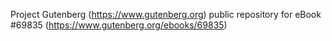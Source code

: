 Project Gutenberg (https://www.gutenberg.org) public repository for
eBook #69835 (https://www.gutenberg.org/ebooks/69835)

